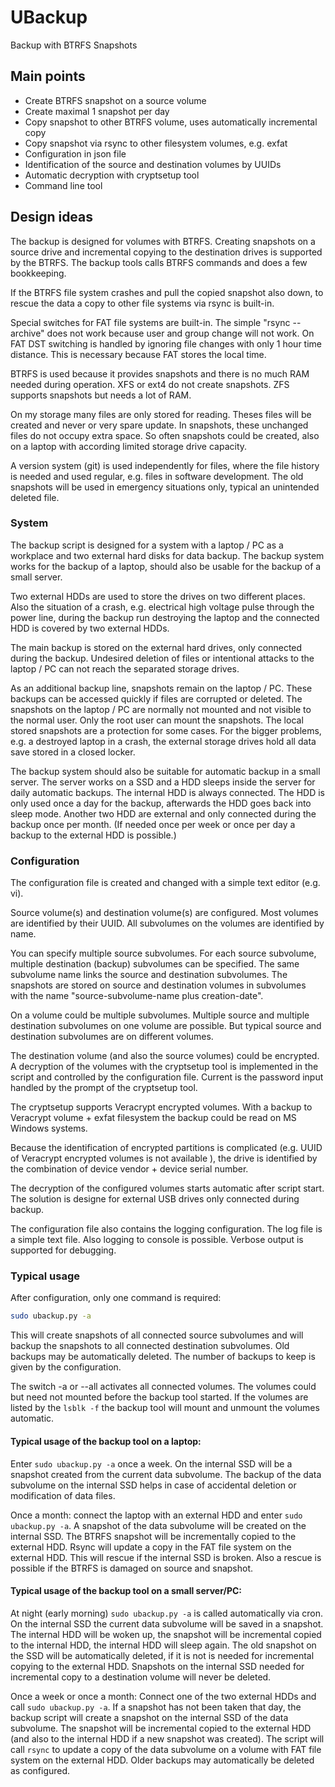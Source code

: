 # UBackup

Backup with BTRFS Snapshots


## Main points

- Create BTRFS snapshot on a source volume
- Create maximal 1 snapshot per day
- Copy snapshot to other BTRFS volume, uses automatically incremental copy
- Copy snapshot via rsync to other filesystem volumes, e.g. exfat
- Configuration in json file
- Identification of the source and destination volumes by UUIDs
- Automatic decryption with cryptsetup tool  
- Command line tool


## Design ideas

The backup is designed for volumes with BTRFS.
Creating snapshots on a source drive and incremental copying to the
destination drives is supported by the BTRFS.
The backup tools calls BTRFS commands and does a few bookkeeping.

If the BTRFS file system crashes and pull the copied snapshot also down,
to rescue the data a copy to other file systems via rsync is built-in.

Special switches for FAT file systems are built-in.
The simple "rsync --archive" does not work because user and group change will not work.
On FAT DST switching is handled by ignoring file changes with only 1 hour time distance.
This is necessary because FAT stores the local time.

BTRFS is used because it provides snapshots and
there is no much RAM needed during operation.
XFS or ext4 do not create snapshots.
ZFS supports snapshots but needs a lot of RAM.

On my storage many files are only stored for reading.
Theses files will be created and never or very spare update.
In snapshots, these unchanged files do not occupy extra space.
So often snapshots could be created,
also on a laptop with according limited storage drive capacity.

A version system (git) is used independently for files,
where the file history is needed and used regular,
e.g.  files in software development.
The old snapshots will be used in emergency situations only,
typical an unintended deleted file.


### System

The backup script is designed for a system with a laptop / PC as a workplace
and two external hard disks for data backup.
The backup system works for the backup of a laptop,
should also be usable for the backup of a small server.

Two external HDDs are used to store the drives on two different places.
Also the situation of a crash, e.g. electrical high voltage pulse through
the power line, during the backup run destroying the
laptop and the connected HDD is covered by two external HDDs.

The main backup is stored on the external hard drives,
only connected during the backup.
Undesired deletion of files or intentional attacks to the laptop / PC
can not reach the separated storage drives.

As an additional backup line, snapshots remain on the laptop / PC.
These backups can be accessed quickly if files are corrupted or deleted.
The snapshots on the laptop / PC are normally not mounted
and not visible to the normal user.
Only the root user can mount the snapshots.
The local stored snapshots are a protection for some cases.
For the bigger problems, e.g. a destroyed laptop in a crash,
the external storage drives hold all data save stored in a closed locker.

The backup system should also be suitable for automatic backup in a small server.
The server works on a SSD and a HDD sleeps inside the server for daily automatic
backups.
The internal HDD is always connected.
The HDD is only used once a day for the backup,
afterwards the HDD goes back into sleep mode.
Another two HDD are external and only connected during the backup once per month.
(If needed once per week or once per day a backup to the external HDD is possible.)


### Configuration

The configuration file is created and changed with a simple text editor (e.g. vi).

Source volume(s) and destination volume(s) are configured.
Most volumes are identified by their UUID.
All subvolumes on the volumes are identified by name.

You can specify multiple source subvolumes.
For each source subvolume, multiple destination (backup) subvolumes can be specified.
The same subvolume name links the source and destination subvolumes.
The snapshots are stored on source and destination volumes in subvolumes with
the name "source-subvolume-name plus creation-date".

On a volume could be multiple subvolumes.
Multiple source and multiple destination subvolumes on one volume are possible.
But typical source and destination subvolumes are on different volumes.

The destination volume (and also the source volumes) could be encrypted.
A decryption of the volumes with the cryptsetup tool is implemented in the script
and controlled by the configuration file.
Current is the password input handled by the prompt of the cryptsetup tool.

The cryptsetup supports Veracrypt encrypted volumes.
With a backup to Veracrypt volume + exfat filesystem the backup
could be read on MS Windows systems.

Because the identification of encrypted partitions is complicated
(e.g. UUID of Veracrypt encrypted volumes is not available ),
the drive is identified by the combination of device vendor + device serial number.

The decryption of the configured volumes starts automatic after script start.
The solution is designe for external USB drives only connected during backup.

The configuration file also contains the logging configuration.
The log file is a simple text file.
Also logging to console is possible. Verbose output is supported for debugging.


### Typical usage

After configuration, only one command is required:

```sh
sudo ubackup.py -a
```

This will create snapshots of all connected source subvolumes
and will backup the snapshots to all connected destination subvolumes.
Old backups may be automatically deleted.
The number of backups to keep is given by the configuration.

The switch -a or --all activates all connected volumes.
The volumes could but need not mounted before the backup tool started.
If the volumes are listed by the `lsblk -f` the backup tool will mount and
unmount the volumes automatic.


#### Typical usage of the backup tool on a laptop:

Enter `sudo ubackup.py -a` once a week.
On the internal SSD will be a snapshot created from the current data subvolume.
The backup of the data subvolume on the internal SSD
helps in case of accidental deletion or modification of data files.

Once a month:
connect the laptop with an external HDD and enter `sudo ubackup.py -a`.
A snapshot of the data subvolume will be created on the internal SSD.
The BTRFS snapshot will be incrementally copied to the external HDD.
Rsync will update a copy in the FAT file system on the external HDD.
This will rescue if the internal SSD is broken.
Also a rescue is possible if the BTRFS is damaged on source and snapshot.


#### Typical usage of the backup tool on a small server/PC:

At night (early morning) `sudo ubackup.py -a` is called automatically via cron.
On the internal SSD the current data subvolume will be saved in a snapshot.
The internal HDD will be woken up,
the snapshot will be incremental copied to the internal HDD,
the internal HDD will sleep again.
The old snapshot on the SSD will be automatically deleted,
if it is not is needed for incremental copying to the external HDD.
Snapshots on the internal SSD needed for incremental copy
to a destination volume will never be deleted.

Once a week or once a month: Connect one of the two external HDDs
and call `sudo ubackup.py -a`.
If a snapshot has not been taken that day,
the backup script will create a snapshot on the internal SSD of the data subvolume.
The snapshot will be incremental copied to the external HDD
(and also to the internal HDD if a new snapshot was created).
The script will call `rsync` to update a copy of the data subvolume on
a volume with FAT file system on the external HDD.
Older backups may automatically be deleted as configured.
